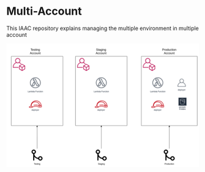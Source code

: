 # Multi-Account
This IAAC repository explains managing the multiple environment in multiple account

![alt text](docs/multi-account.png)
